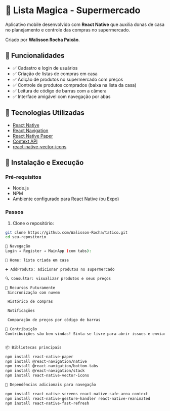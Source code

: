 # 🛒 Lista Magica - Supermercado

Aplicativo mobile desenvolvido com **React Native** que auxilia donas de casa no planejamento e controle das compras no supermercado.

Criado por **Walisson Rocha Paixão**.

## 📱 Funcionalidades

- ✅ Cadastro e login de usuários
- ✅ Criação de listas de compras em casa
- ✅ Adição de produtos no supermercado com preços
- ✅ Controle de produtos comprados (baixa na lista da casa)
- ✅ Leitura de código de barras com a câmera
- ✅ Interface amigável com navegação por abas

## 🧰 Tecnologias Utilizadas

- [React Native](https://reactnative.dev/)
- [React Navigation](https://reactnavigation.org/)
- [React Native Paper](https://callstack.github.io/react-native-paper/)
- [Context API](https://reactjs.org/docs/context.html)
- [react-native-vector-icons](https://github.com/oblador/react-native-vector-icons)


## 🚀 Instalação e Execução

### Pré-requisitos

- Node.js
- NPM
- Ambiente configurado para React Native (ou Expo)

### Passos

1. Clone o repositório:

```bash
git clone https://github.com/Walisson-Rocha/tatico.git
cd seu-repositorio

🎨 Navegação
Login → Register → MainApp (com tabs):

🛒 Home: lista criada em casa

➕ AddProduto: adicionar produtos no supermercado

🔍 Consultar: visualizar produtos e seus preços

📸 Recursos Futuramente
 Sincronização com nuvem

 Histórico de compras

 Notificações

 Comparação de preços por código de barras

🤝 Contribuição
Contribuições são bem-vindas! Sinta-se livre para abrir issues e enviar pull requests.


📦 Bibliotecas principais

npm install react-native-paper
npm install @react-navigation/native
npm install @react-navigation/bottom-tabs
npm install @react-navigation/stack
npm install react-native-vector-icons

🚀 Dependências adicionais para navegação

npm install react-native-screens react-native-safe-area-context
npm install react-native-gesture-handler react-native-reanimated
npm install react-native-fast-refresh